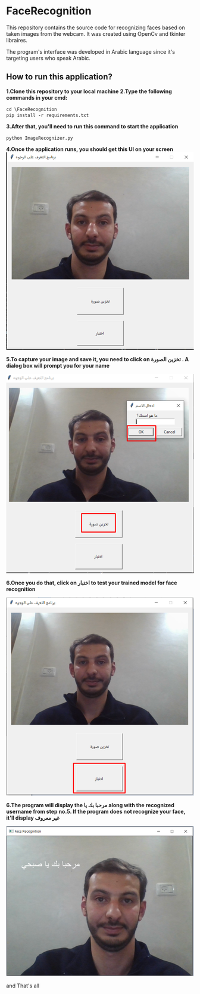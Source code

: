 # FaceRecognition


This repository contains the source code for recognizing faces based on taken images from the webcam. It was created using OpenCv and tkinter libraires. 

The program's interface was developed in Arabic language since it's targeting users who speak Arabic.

## How to run this application?
**1.Clone this repository to your local machine**
**2.Type the following commands in your cmd:**

```
cd \FaceRecognition
pip install -r requirements.txt
```

**3.After that, you'll need to run this command to start the application**

```
python ImageRecognizer.py
```

**4.Once the application runs, you should get this UI on your screen**
![alt text](https://github.com/SubhiAlmohtasib92/FaceRecognition/blob/master/data/GitHubimages/1.png "Main UI")



**5.To capture your image and save it, you need to click on تخزين الصورة . A dialog box will prompt you for your name**

![alt text](https://github.com/SubhiAlmohtasib92/FaceRecognition/blob/master/data/GitHubimages/2.png "Capture Image")

**6.Once you do that, click on اختبار to test your trained model for face recognition**

![alt text](https://github.com/SubhiAlmohtasib92/FaceRecognition/blob/master/data/GitHubimages/3.png "Capture Image")

**6.The program will display the مرحبا بك يا  along with the recognized username from step no.5. If the program does not recognize your face, it'll display غير معروف**

![alt text](https://github.com/SubhiAlmohtasib92/FaceRecognition/blob/master/data/GitHubimages/4.png "Capture Image")



and That's all 
